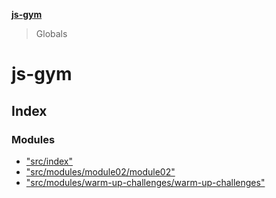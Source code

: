 **[js-gym](README.md)**

> Globals

# js-gym

## Index

### Modules

* ["src/index"](modules/_src_index_.md)
* ["src/modules/module02/module02"](modules/_src_modules_module02_module02_.md)
* ["src/modules/warm-up-challenges/warm-up-challenges"](modules/_src_modules_warm_up_challenges_warm_up_challenges_.md)
